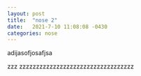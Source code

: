 ```yaml
---
layout: post
title:  "nose 2"
date:   2021-7-10 11:08:08 -0430
categories: nose
---
```


adijasofjosafjsa

<!--more-->
zzz zzzzzzzzzzzzzzzzzzzzzzzzzzzzzzzzzz